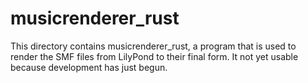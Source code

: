 # musicrenderer_rust
This directory contains musicrenderer_rust, a program that is used to render the SMF files from LilyPond to their final form. It not yet usable because development has just begun.
